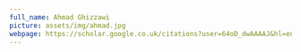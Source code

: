 ```yaml
---
full_name: Ahmad Ghizzawi
picture: assets/img/ahmad.jpg
webpage: https://scholar.google.co.uk/citations?user=64oD_dwAAAAJ&hl=en
---
```

